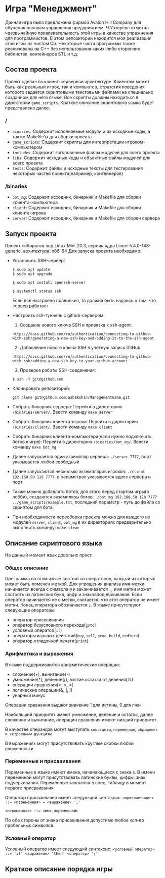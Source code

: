 # Игра "Менеджмент"
Данная игра была предложена фирмой Avalon Hill Company для обучения основам управления предприятием. Ч.Уэзерелл отметил чрезвычайную привлекательность этой игры в качестве упражнения для
программистов. В этом репозитории находится моя реализация этой игры на чистом Си. Некоторые части программы также реализованы на C++ без использования каких-либо сторонних библиотек, контейнеров STL и т.д.
## Состав проекта
Проект сделан по клиент-серверной архитектуре. Клиентом может быть как реальный игрок, так и компьютер, стратегия поведения которого задаётся скриптовыми текстовыми файлами на специально созданном для него языке.
Все скрипты должны находиться в директории `game_scripts`. Краткое описание скриптового языка будет представлено далее.
### /
- `binaries`: Содержит исполняемые модули и их исходные коды, а также Makefile'ы для сборки проекта
- `game_scripts`: Содержит скрипты для интерпретации игроком-компьютером
- `includes`: Содержит заголовочные файлы модулей для всего проекта
- `libs`: Содержит исходные коды и объектные файлы модулей для всего проекта 
- `tests`: Содержит файлы и исходные тексты для тестирования некоторых частей проекта(например, контейнеров)
### /binaries
- `bot_mg`: Содержит исходник, бинарник и Makefile для сборки клиента-компьютера
- `client`: Содержит исходник, бинарник и Makefile для сборки клиента-игрока
- `server`: Содержит исходник, бинарник и Makefile для сборки сервера
## Запуск проекта
Проект собирался под Linux Mint 20.3, версия ядра Linux: 5.4.0-148-generic, архитектура: x86-64
Для запуска проекта необходимо:
- Установить SSH-сервер:
	```
	$ sudo apt update
	$ sudo apt upgrade
	```

	```
	$ sudo apt install openssh-server
	```

	```
	$ systemctl status ssh
	```
	Если всё настроено правильно, то должна быть надпись о том, что сервер работает

- Настроить ssh-туннель с github-сервером:
	1. Создание нового ключа SSH и привязка к ssh-agent:
	```
	https://docs.github.com/ru/authentication/connecting-to-github-with-ssh/generating-a-new-ssh-key-and-adding-it-to-the-ssh-agent
	```
	2. Добавление нового ключа SSH в учётную запись GitHub:
	```
	https://docs.github.com/ru/authentication/connecting-to-github-with-ssh/adding-a-new-ssh-key-to-your-github-account
	```
	3. Проверка работы SSH-соединения:
	```
	$ ssh -T git@github.com
	```

- Клонировать репозиторий:
	```
	git clone git@github.com:aabakshin/ManagementGame.git
	```

- Собрать бинарник сервера: Перейти в директорию `/binaries/server/`. Ввести команду `make server`
- Собрать бинарник клиента-игрока: Перейти в директорию `/binaries/client/`. Ввести команду `make client`
- Собрать бинарник клиента-компьютера(если нужно подключить ботов к игре): Перейти в директорию `/binaries/bot_mg/`. Ввести команду `make bot_mg`
- Далее запускается один экземпляр сервера: `./server 7777`, порт указывается любой свободный
- Далее запускаются несколько экземпляров игроков: `./client 192.168.50.128 7777`, в параметрах указывается адрес сервера и порт
- Также можно добавлять ботов, для этого перед стартом игры(в лобби), создаются экземпляры ботов: `./bot_mg 192.168.50.128 7777 ../game_scripts/example.txt`, последний параметр - путь до файла со скриптом для бота.
- При необходимости пересборки проекта можно для каждого из модулей `server`, `client`, `bot_mg` в их директориях предварительно выполнить команду: `make clean`
## Описание скриптового языка
На данный момент язык довольно прост. 
### Общее описание
Программа на этом языке состоит из операторов, каждый из которых может быть помечен меткой. Для упрощения анализа имя метки начинается всегда с символа `@` и заканчивается `:`; имя метки может состоять из латинских букв, цифр и знаковподчёркивания. Если оператор начинается не с метки, считается, что этот оператор не имеет метки. Конец оператора обозначается `;`.
В языке присутствуют следующие операторы:
- оператор присваивания
- оператор безусловного перехода(`goto`)
- условный оператор(`if`)
- операторы игровых действий(`buy`, `sell`, `prod`, `build`, `endturn`)
- оператор отладочной печати(`print`)
### Арифметика и выражения
В языке поддерживаются арифметические операции:
- сложение(+), вычитание(-)
- умножение(\*), деление(/), взятие остатка от деления(%)
- операции сравнения(<, >, =)
- логические операции(&, |, !)
- унарный минус

Операции сравнения выдают значение 1 для истины, 0 для лжи

Наибольший приоритет имеют умножение, деление и остаток, далее сложение и вычитание, операции сравнения имеют низший приоритет

В качестве операндов могут выступать `константы`, `переменные`, `обращения к встроенным функциям`

В выражениях могут присутствовать круглые скобки любой вложенности.
### Переменные и присваивания
Переменные в языке имеют имена, начинающиеся с знака `$`. В имени переменной могут
присутствовать латинские буквы, цифры, знак подчёркивания. Переменные заносятся в спец.
таблицу в момент первого присваивания.

Оператор присваивания имеет следующий синтаксис:
`<присваивание> ::= <переменная> = <выражение> ';'`

`<переменная> ::= <имя_переменной>`

По обе стороны от знака присваивания допустимо любое кол-во пробельных символов.
### Условный оператор
Условный оператор имеет следующий синтаксис:
`<условный оператор> ::= 'if' <выражение> 'then' <оператор> ';'`



## Краткое описание порядка игры

